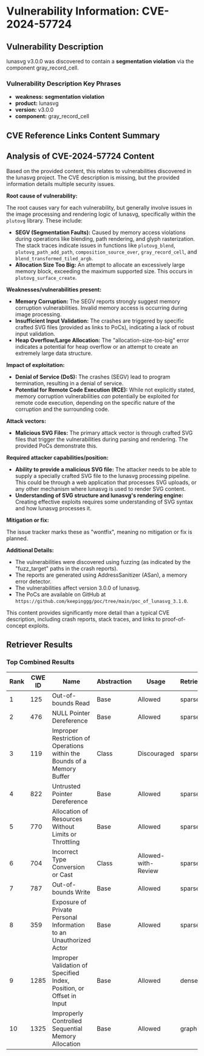 # Vulnerability Information: CVE-2024-57724

## Vulnerability Description
lunasvg v3.0.0 was discovered to contain a **segmentation violation** via the component gray_record_cell.

### Vulnerability Description Key Phrases
- **weakness:** **segmentation violation**
- **product:** lunasvg
- **version:** v3.0.0
- **component:** gray_record_cell

## CVE Reference Links Content Summary
## Analysis of CVE-2024-57724 Content

Based on the provided content, this relates to vulnerabilities discovered in the lunasvg project. The CVE description is missing, but the provided information details multiple security issues.

**Root cause of vulnerability:**

The root causes vary for each vulnerability, but generally involve issues in the image processing and rendering logic of lunasvg, specifically within the `plutovg` library. These include:

*   **SEGV (Segmentation Faults):**  Caused by memory access violations during operations like blending, path rendering, and glyph rasterization. The stack traces indicate issues in functions like `plutovg_blend`, `plutovg_path_add_path`, `composition_source_over`, `gray_record_cell`, and `blend_transformed_tiled_argb`.
*   **Allocation Size Too Big:**  An attempt to allocate an excessively large memory block, exceeding the maximum supported size. This occurs in `plutovg_surface_create`.

**Weaknesses/vulnerabilities present:**

*   **Memory Corruption:** The SEGV reports strongly suggest memory corruption vulnerabilities.  Invalid memory access is occurring during image processing.
*   **Insufficient Input Validation:** The crashes are triggered by specific crafted SVG files (provided as links to PoCs), indicating a lack of robust input validation.
*   **Heap Overflow/Large Allocation:** The "allocation-size-too-big" error indicates a potential for heap overflow or an attempt to create an extremely large data structure.

**Impact of exploitation:**

*   **Denial of Service (DoS):** The crashes (SEGV) lead to program termination, resulting in a denial of service.
*   **Potential for Remote Code Execution (RCE):** While not explicitly stated, memory corruption vulnerabilities *can* potentially be exploited for remote code execution, depending on the specific nature of the corruption and the surrounding code.

**Attack vectors:**

*   **Malicious SVG Files:** The primary attack vector is through crafted SVG files that trigger the vulnerabilities during parsing and rendering.  The provided PoCs demonstrate this.

**Required attacker capabilities/position:**

*   **Ability to provide a malicious SVG file:** The attacker needs to be able to supply a specially crafted SVG file to the lunasvg processing pipeline. This could be through a web application that processes SVG uploads, or any other mechanism where lunasvg is used to render SVG content.
*   **Understanding of SVG structure and lunasvg's rendering engine:** Creating effective exploits requires some understanding of SVG syntax and how lunasvg processes it.

**Mitigation or fix:**

The issue tracker marks these as "wontfix", meaning no mitigation or fix is planned.

**Additional Details:**

*   The vulnerabilities were discovered using fuzzing (as indicated by the "fuzz_target" paths in the crash reports).
*   The reports are generated using AddressSanitizer (ASan), a memory error detector.
*   The vulnerabilities affect version 3.0.0 of lunasvg.
*   The PoCs are available on GitHub at `https://github.com/keepinggg/poc/tree/main/poc_of_lunasvg_3.1.0`.

This content provides significantly more detail than a typical CVE description, including crash reports, stack traces, and links to proof-of-concept exploits.

## Retriever Results

### Top Combined Results

| Rank | CWE ID | Name | Abstraction | Usage  | Retrievers | Individual Scores |
|------|--------|------|-------------|-------|------------|-------------------|
| 1 | 125 | Out-of-bounds Read | Base | Allowed | sparse | 0.138 |
| 2 | 476 | NULL Pointer Dereference | Base | Allowed | sparse | 0.131 |
| 3 | 119 | Improper Restriction of Operations within the Bounds of a Memory Buffer | Class | Discouraged | sparse | 0.089 |
| 4 | 822 | Untrusted Pointer Dereference | Base | Allowed | sparse | 0.087 |
| 5 | 770 | Allocation of Resources Without Limits or Throttling | Base | Allowed | sparse | 0.085 |
| 6 | 704 | Incorrect Type Conversion or Cast | Class | Allowed-with-Review | sparse | 0.083 |
| 7 | 787 | Out-of-bounds Write | Base | Allowed | sparse | 0.078 |
| 8 | 359 | Exposure of Private Personal Information to an Unauthorized Actor | Base | Allowed | sparse | 0.077 |
| 9 | 1285 | Improper Validation of Specified Index, Position, or Offset in Input | Base | Allowed | dense | 0.412 |
| 10 | 1325 | Improperly Controlled Sequential Memory Allocation | Base | Allowed | graph | 0.003 |

